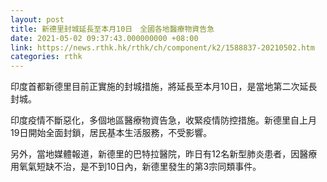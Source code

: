 ```yaml
---
layout: post
title: 新德里封城延長至本月10日　全國各地醫療物資告急
date: 2021-05-02 09:37:43.000000000 +08:00
link: https://news.rthk.hk/rthk/ch/component/k2/1588837-20210502.htm
categories: rthk
---
```


印度首都新德里目前正實施的封城措施，將延長至本月10日，是當地第二次延長封城。

印度疫情不斷惡化，多個地區醫療物資告急，收緊疫情防控措施。新德里自上月19日開始全面封鎖，居民基本生活服務，不受影響。

另外，當地媒體報道，新德里的巴特拉醫院，昨日有12名新型肺炎患者，因醫療用氧氣短缺不治，是不到10日內，新德里發生的第3宗同類事件。
